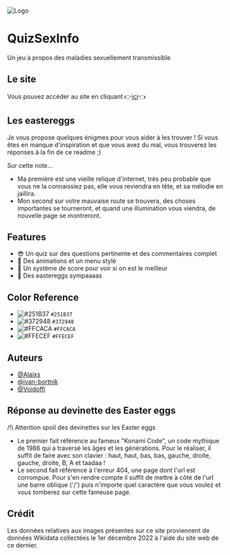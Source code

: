 
![Logo](https://raw.githubusercontent.com/Voidoffi/N2i/main/logoTitle.png)



# QuizSexInfo

Un jeu à propos des maladies sexuellement transmissible


## Le site

Vous pouvez accéder au site en cliquant 👉[ici](https://jellyfish-app-4ahp6.ondigitalocean.app/)👈

## Les eastereggs
Je vous propose quelques énigmes pour vous aider à les trouver ! Si vous êtes en manque d'inspiration et que vous avez du mal, vous trouverez les réponses à la fin de ce readme ;)

Sur cette note...

- Ma première est une vieille relique d'internet, très peu probable que vous ne la connaissiez pas, elle vous reviendra en tête, et sa mélodie en jaillira.
- Mon second sur votre mauvaise route se trouvera, des choses importantes se tourneront, et quand une illumination vous viendra, de nouvelle page se montreront.

## Features

- 😎 Un quiz sur des questions pertinente et des commentaires complet
- 💫 Des animations et un menu stylé
- 💯 Un système de score pour voir si on est le meilleur
- 🥚 Des eastereggs sympaaaas

## Color Reference
- ![#251B37](https://placehold.co/15x15/251B37/251B37.png) `#251B37`
- ![#372948](https://placehold.co/15x15/372948/372948.png) `#372948`
- ![#FFCACA](https://placehold.co/15x15/FFCACA/FFCACA.png) `#FFCACA`
- ![#FFECEF](https://placehold.co/15x15/FFECEF/FFECEF.png) `#FFECEF`

## Auteurs

- [@Alaixs](https://github.com/Alaixs)
- [@ivan-bortnik](https://github.com/ivan-bortnik)
- [@Voidoffi](https://github.com/Voidoffi)

## Réponse au devinette des Easter eggs

/!\ Attention spoil des devinettes sur les Easter eggs

- Le premier fait référence au fameux "Konami Code", un code mythique de 1986 qui a traversé les âges et les générations. Pour le réaliser, il suffit de faire avec son clavier : haut, haut, bas, bas, gauche, droite, gauche, droite, B, A et taadaa !
- Le second fait référence à l'erreur 404, une page dont l'url est corrompue. Pour s'en rendre compte il suffit de mettre à côté de l'url une barre oblique ('/') puis n'importe quel caractère que vous voulez et vous tomberez sur cette fameuse page.

## Crédit 
Les données relatives aux images présentes sur ce site proviennent de données Wikidata collectées le 1er décembre 2022 à l'aide du site web de ce dernier.
